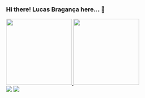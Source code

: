 ### Hi there! Lucas Bragança here... 👋

 <div>
  <a href="https://github.com/LucasBraganca">
  <img height="180em" src="https://github-readme-stats.vercel.app/api?username=LucasBraganca&show_icons=true&theme=dark&include_all_commits=true&count_private=true"/>
  <img height="180em" src="https://github-readme-stats.vercel.app/api/top-langs/?username=LucasBraganca&layout=compact&langs_count=7&theme=dark"/>
</div>
  
<div> 
  <a href = "mailto:lucas.braganca@ufv.com"><img src="https://img.shields.io/badge/-Gmail-%23333?style=for-the-badge&logo=gmail&logoColor=white" target="_blank"></a>
  <a href="https://www.linkedin.com/in/lucasbragancasilva" target="_blank"><img src="https://img.shields.io/badge/-LinkedIn-%230077B5?style=for-the-badge&logo=linkedin&logoColor=white" target="_blank"></a> 
</div>
